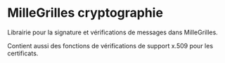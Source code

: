 # MilleGrilles cryptographie

Librairie pour la signature et vérifications de messages dans MilleGrilles.

Contient aussi des fonctions de vérifications de support x.509 pour les certificats.
